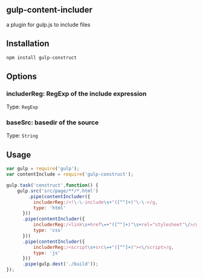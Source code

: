 ## gulp-content-includer

a plugin for gulp.js to include files 

## Installation

```bash
npm install gulp-construct
```

## Options

### includerReg: RegExp of the include expression
Type: `RegExp` 

### baseSrc: basedir of the source
Type: `String` 

## Usage

```js
var gulp = require('gulp');
var contentInclude = require('gulp-construct');

gulp.task('construct',function() {
    gulp.src('src/page/**/*.html')
    	.pipe(contentIncluder({
          includerReg:/<!\-\-include\s+"([^"]+)"\-\->/g,
          type: 'html'
      }))
      .pipe(contentIncluder({
          includerReg:/<link\s+href\=+"([^"]+)"\s+rel="stylesheet"\/>/g,
          type: 'css'
      }))
      .pipe(contentIncluder({
          includerReg:/<script\s+src\=+"([^"]+)"><\/script>/g,
          type: 'js'
      }))
      .pipe(gulp.dest('./build'));
});
```
